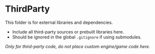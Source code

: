 ﻿# ThirdParty

This folder is for external libraries and dependencies.

- Include all third-party sources or prebuilt libraries here.
- Should be ignored in the global `.gitignore` if using submodules.

_Only for third-party code, do not place custom engine/game code here._
